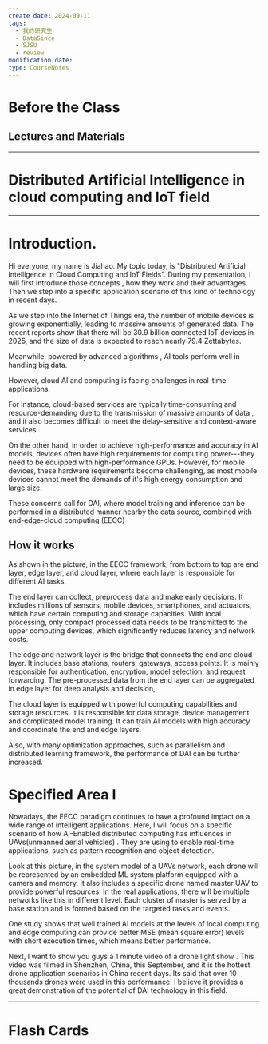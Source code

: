 ```yaml
---
create date: 2024-09-11
tags:
  - 我的研究生
  - DataSince
  - SJSU
  - review
modification date: 
type: CourseNotes
---
```


# Before the Class
## Lectures and Materials
---
# Distributed Artificial Intelligence in cloud computing and IoT field
---
# Introduction.
Hi everyone, my name is Jiahao. My topic today, is "Distributed Artificial Intelligence in Cloud Computing and IoT Fields".
During my presentation, I will first introduce those concepts , how they work and their advantages. 
Then we step into a specific application scenario of this kind of technology in recent days.

As we step into the Internet of Things era, the number of mobile devices is growing exponentially, leading to massive amounts of generated data. The recent reports show that there will be 30.9 billion connected IoT devices in 2025, and the size of data is expected to reach nearly 79.4 Zettabytes. 

Meanwhile, powered by advanced algorithms , AI tools perform well in handling big data. 

However, cloud AI and computing is facing challenges in real-time applications.

For instance, cloud-based services are typically time-consuming and resource-demanding due to the transmission of massive amounts of data , and it also becomes difficult to meet the delay-sensitive and context-aware services.

On the other hand, in order to achieve high-performance and accuracy in AI models, devices often have high requirements for computing power---they need to be equipped with high-performance GPUs. 
However, for mobile devices, these hardware requirements become challenging, as most mobile devices cannot meet the demands of it's high energy consumption and large size.

These concerns call for DAI, where model training and inference can be performed in a distributed manner nearby the data source, combined with end-edge-cloud computing (EECC)

## How it works
As shown in the picture, in the EECC framework, from bottom to top are end layer, edge layer, and cloud layer, where each layer is responsible for different AI tasks.

The end layer can collect, preprocess data and make early decisions. 
It includes millions of  sensors, mobile devices, smartphones, and actuators, which have certain computing and storage capacities. 
With local processing, only compact processed data needs to be transmitted to the upper computing devices, which significantly reduces latency and network costs.

The edge and network layer is the bridge that connects the end and cloud layer. 
It includes base stations, routers, gateways, access points.
It is mainly responsible for authentication, encryption, model selection, and request forwarding. 
The pre-processed data from the end layer can be aggregated in edge layer for deep analysis and decision,

The cloud layer is equipped with powerful computing capabilities and storage resources. 
It is responsible for data storage, device management and complicated model training. 
It can train AI models with high accuracy and coordinate the end and edge layers.

Also, with many optimization approaches, such as parallelism and distributed learning framework, the performance of DAI can be further increased.
# Specified Area I
Nowadays, the EECC paradigm continues to have a profound impact on a wide range of intelligent applications. Here, I will focus on a specific scenario of how AI-Enabled distributed computing has influences in UAVs(unmanned aerial vehicles) . They are using to enable real-time applications, such as pattern recognition and object detection.

Look at this picture, in the system model of a UAVs network, each drone will be represented by an embedded ML system platform equipped with a camera and memory. It also includes  a specific drone  named master UAV to provide powerful resources. In the real applications, there will be multiple networks like this in different level. 
Each cluster of master is served by a base station and is formed  based on the targeted tasks and events.

One study shows that well trained AI models at the levels of local computing and edge computing  can provide better MSE (mean square error) levels with short execution times, which means better performance.

Next, I want to show you guys a 1 minute video of a drone light show .
This video was filmed in Shenzhen, China, this September, and it is the hottest drone application scenarios in China recent days. Its said that over 10 thousands drones were used in this performance. I believe it provides a great demonstration of the potential of DAI technology in this field.

---

# Flash Cards
